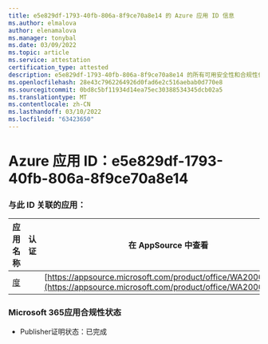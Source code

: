 ```yaml
---
title: e5e829df-1793-40fb-806a-8f9ce70a8e14 的 Azure 应用 ID 信息
ms.author: elmalova
author: elenamalova
ms.manager: tonybal
ms.date: 03/09/2022
ms.topic: article
ms.service: attestation
certification_type: attested
description: e5e829df-1793-40fb-806a-8f9ce70a8e14 的所有可用安全性和合规性信息。
ms.openlocfilehash: 28e43c7962264926d0fad6e2c516aebab0d770e8
ms.sourcegitcommit: 0bd8c5bf11934d14ea75ec30388534345dcb02a5
ms.translationtype: MT
ms.contentlocale: zh-CN
ms.lasthandoff: 03/10/2022
ms.locfileid: "63423650"
---
```

# <a name="azure-app-id-e5e829df-1793-40fb-806a-8f9ce70a8e14"></a>Azure 应用 ID：e5e829df-1793-40fb-806a-8f9ce70a8e14


### <a name="apps-associated-with-this-id"></a>与此 ID 关联的应用：
| **应用名称** | **认证** | **在 AppSource 中查看** |
|--------------|---------------|-----------------------|
| [度](https://docs.microsoft.com/microsoft-365-app-certification/forward/WA200003252) |  | [https://appsource.microsoft.com/product/office/WA200003252](https://appsource.microsoft.com/product/office/WA200003252) |

### <a name="microsoft-365-app-compliance-status"></a>Microsoft 365应用合规性状态
- Publisher证明状态：已完成
